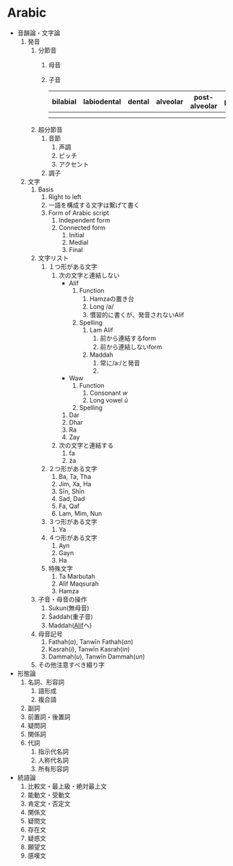 # Arabic

- 音韻論・文字論
    1. 発音
        1. 分節音
            1. 母音
            2. 子音
                
                
                | bilabial | labiodental | dental | alveolar | post-alveolar | palatal | retroflex | velar | uvular | pharyngeal |  | glottal |
                | --- | --- | --- | --- | --- | --- | --- | --- | --- | --- | --- | --- |
                |  |  |  |  |  |  |  |  |  |  |  |  |
                |  |  |  |  |  |  |  |  |  |  |  |  |
        2. 超分節音
            1. 音節
                1. 声調
                2. ピッチ
                3. アクセント
            2. 調子
    2. 文字
        1. Basis
            1. Right to left
            2. 一語を構成する文字は繋げて書く
            3. Form of Arabic script
                1. Independent form
                2. Connected form
                    1. Initial
                    2. Medial
                    3. Final
        2. 文字リスト
            1. １つ形がある文字
                1. 次の文字と連結しない
                    - Alif
                        1. Function
                            1. Hamzaの置き台
                            2. Long /a/
                            3. 慣習的に書くが、発音されないAlif
                        2. Spelling
                            1. Lam Alif
                                1. 前から連結するform
                                2. 前から連結しないform
                            2. Maddah
                                1. 常に/a:/と発音
                                2. 
                    - Waw
                        1. Function
                            1. Consonant $w$
                            2. Long vowel $ū$
                        2. Spelling
                    1. Dar
                    2. Dhar
                    3. Ra
                    4. Zay
                2. 次の文字と連結する
                    1. ťa
                    2. źa
            2. ２つ形がある文字
                1. Ba, Ta, Tha
                2. Jim, Xa, Ha
                3. Sīn, Shīn
                4. Sad, Dad
                5. Fa, Qaf
                6. Lam, Mim, Nun
            3. ３つ形がある文字
                1. Ya
            4. ４つ形がある文字
                1. Ayn
                2. Gayn
                3. Ha
            5. 特殊文字
                1. Ta Marbutah
                2. Alif Maqsurah
                3. Hamza
        3. 子音・母音の操作
            1. Sukun(無母音)
            2. Šaddah(重子音)
            3. Maddah([Alif](Arabic%2099cf0acacb5948edb626bc3f792fef92.md)へ)
        4. 母音記号
            1. Fathah($a$), Tanwīn Fathah($an$)
            2. Kasrah($i$), Tanwīn Kasrah($in$)
            3. Dammah($u$), Tanwīn Dammah($un$)
        5. その他注意すべき綴り字
- 形態論
    1. 名詞、形容詞
        1. 語形成
        2. 複合語
    2. 副詞
    3. 前置詞・後置詞
    4. 疑問詞
    5. 関係詞
    6. 代詞
        1. 指示代名詞
        2. 人称代名詞
        3. 所有形容詞
- 統語論
    1. 比較文・最上級・絶対最上文
    2. 能動文・受動文
    3. 肯定文・否定文
    4. 関係文
    5. 疑問文
    6. 存在文
    7. 疑惑文
    8. 願望文
    9. 感嘆文